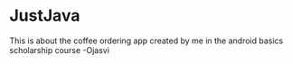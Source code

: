 # JustJava
This is about the coffee ordering app created by me in the android basics scholarship course
-Ojasvi
